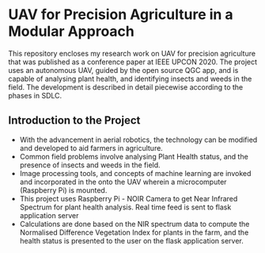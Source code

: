 # UAV for Precision Agriculture in a Modular Approach
This repository encloses my research work on UAV for precision agriculture that was published as a conference paper at IEEE UPCON 2020. The project uses an autonomous UAV, guided by the open source QGC app, and is capable of analysing plant health, and identifying insects and weeds in the field. The development is described in detail piecewise according to the phases in SDLC. 

## Introduction to the Project

* With the advancement in aerial robotics, the technology can be modified and developed to aid farmers in agriculture. 
* Common field problems involve analysing Plant Health status, and the presence of insects and weeds in the field. 
* Image processing tools, and concepts of machine learning are invoked and incorporated in the onto the UAV wherein a microcomputer (Raspberry Pi) is mounted.
* This project uses Raspberry Pi - NOIR Camera to get Near Infrared Spectrum for plant health analysis. Real time feed is sent to flask application server
* Calculations are done based on the NIR spectrum data to compute the Normalised Difference Vegetation Index for plants in the farm, and the health status is presented to the user on the flask application server. 
